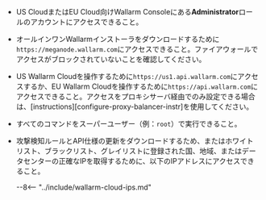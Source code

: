 * US CloudまたはEU Cloud向けWallarm Consoleにある**Administrator**ロールのアカウントにアクセスできること。
* オールインワンWallarmインストーラをダウンロードするために`https://meganode.wallarm.com`にアクセスできること。ファイアウォールでアクセスがブロックされていないことを確認してください。
* US Wallarm Cloudを操作するために`https://us1.api.wallarm.com`にアクセスするか、EU Wallarm Cloudを操作するために`https://api.wallarm.com`にアクセスできること。アクセスをプロキシサーバ経由でのみ設定できる場合は、[instructions][configure-proxy-balancer-instr]を使用してください。
* すべてのコマンドをスーパーユーザー（例：`root`）で実行できること。
* 攻撃検知ルールとAPI仕様の更新をダウンロードするため、またはホワイトリスト、ブラックリスト、グレイリストに登録された国、地域、またはデータセンターの正確なIPを取得するために、以下のIPアドレスにアクセスできること。

    --8<-- "../include/wallarm-cloud-ips.md"